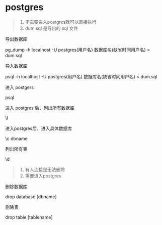 # postgres

> 1. 不需要进入postgres就可以直接执行
> 2. dum.sql 是导出的 sql 文件

导出数据库

pg_dump -h localhost -U postgres(用户名) 数据库名(缺省时同用户名)   > dum.sql



导入数据库

psql -h localhost -U postgres(用户名)  数据库名(缺省时同用户名) < dum.sql



进入 postgers

psql



进入 postgres 后，列出所有数据库

\l



进入postgres后，进入具体数据库

\c dbname



列出所有表

\d



> 1. 有人连接是无法删除
> 2. 需要进入postgres

删除数据库

drop database [dbname]



删除表

drop table [tablename]

